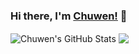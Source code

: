 ### Hi there, I'm [Chuwen!](https://nowtime.cc) 👋

<a><img align="center" src="https://github-readme-stats.vercel.app/api?username=PrintNow&show_icons=true" alt="Chuwen's GitHub Stats" /></a>
<a><img align="center" src="https://github-readme-stats.vercel.app/api/top-langs/?username=PrintNow" /></a>

